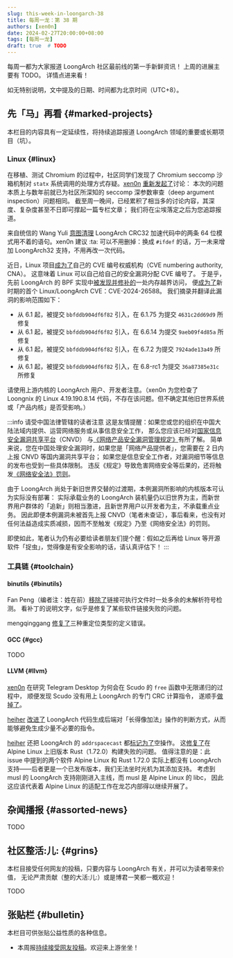```yaml
---
slug: this-week-in-loongarch-38
title: 每周一龙：第 38 期
authors: [xen0n]
date: 2024-02-27T20:00:00+08:00
tags: [每周一龙]
draft: true  # TODO
---
```


每周一都为大家报道 LoongArch 社区最前线的第一手新鲜资讯！
上周的进展主要有 TODO。
详情点进来看！

<!-- truncate -->

如无特别说明，文中提及的日期、时间都为北京时间（UTC+8）。

## 先「马」再看 {#marked-projects}

本栏目的内容具有一定延续性，将持续追踪报道 LoongArch 领域的重要或长期项目（坑）。

### Linux {#linux}

在移植、测试 Chromium 的过程中，社区同学们发现了 Chromium seccomp 沙箱机制对
`statx` 系统调用的处理方式存疑。[xen0n] [重新发起了](https://lore.kernel.org/loongarch/20240226-granit-seilschaft-eccc2433014d@brauner/T/#t)讨论：
本次的问题本质上与数年前就已为社区所深知的 seccomp 深参数审查（deep argument inspection）问题相同。
截至周一晚间，已经累积了相当多的讨论内容，其深度、复杂度甚至不日即可撑起一篇专栏文章；
我们将在尘埃落定之后为您追踪报道。

[xen0n]: https://github.com/xen0n

来自统信的 Wang Yuli [意图清理](https://lore.kernel.org/loongarch/20240226080328.334021-1-wangyuli@uniontech.com/)
LoongArch CRC32 加速代码中的两条 64 位模式用不着的语句。xen0n 建议 :ta:
可以不用删掉：换成 `#ifdef` 的话，万一未来增加 LoongArch32 支持，不用再改一次代码。

近日，Linux 项目[成为了](https://lwn.net/Articles/961961/)自己的 CVE 编号权威机构（CVE numbering authority, CNA）。
这意味着 Linux 可以自己给自己的安全漏洞分配 CVE 编号了。
于是乎，先前 LoongArch 的 BPF 实现中[被发现并修补的](https://lore.kernel.org/loongarch/20231222141546.50866-1-hengqi.chen@gmail.com/)一处内存越界访问，
便[成为了](https://lore.kernel.org/linux-cve-announce/2024022256-CVE-2024-26588-d6d5@gregkh/)新时期的首个
Linux/LoongArch CVE：CVE-2024-26588。
我们摘录并翻译此漏洞的影响范围如下：

* 从 6.1 起，被提交 `bbfddb904df6f82` 引入，在 6.1.75 为提交 `4631c2dd69d9` 所修复
* 从 6.1 起，被提交 `bbfddb904df6f82` 引入，在 6.6.14 为提交 `9aeb09f4d85a` 所修复
* 从 6.1 起，被提交 `bbfddb904df6f82` 引入，在 6.7.2 为提交 `7924ade13a49` 所修复
* 从 6.1 起，被提交 `bbfddb904df6f82` 引入，在 6.8-rc1 为提交 `36a87385e31c` 所修复

请使用上游内核的 LoongArch 用户、开发者注意。（xen0n 为您检查了 Loongnix 的 Linux 4.19.190.8.14 代码，不存在该问题。但不确定其他旧世界系统或「产品内核」是否受影响。）

:::info 请受中国法律管辖的读者注意
这是友情提醒：如果您或您的组织在中国大陆法域内提供、运营网络服务或从事信息安全工作，
那么您应该已经对[国家信息安全漏洞共享平台](https://www.cnvd.org.cn)（CNVD）
与[《网络产品安全漏洞管理规定》](https://www.gov.cn/gongbao/content/2021/content_5641351.htm)有所了解。
简单来说，您在中国处理安全漏洞时，如果您是「网络产品提供者」，您需要在 2 日内上报 CNVD 等国内漏洞共享平台；
如果您是信息安全工作者，对漏洞细节等信息的发布也受到一些具体限制。
违反《规定》导致危害网络安全等后果的，还将触发[《网络安全法》罚则](https://www.cac.gov.cn/2016-11/07/c_1119867116_3.htm)。

由于 LoongArch 尚处于新旧世界交替的过渡期，本例漏洞所影响的内核版本可认为实际没有部署：
实际承载业务的 LoongArch 装机量仍以旧世界为主，而新世界用户群体的「追新」则相当激进，且新世界用户以开发者为主，不承载重点业务。
因此即便本例漏洞未被首先上报 CNVD（笔者未查证），事后看来，也没有对任何法益造成实质减损，因而不至触发《规定》乃至《网络安全法》的罚则。

即使如此，笔者认为仍有必要给读者朋友们提个醒：假如之后再给 Linux 等开源软件「捉虫」，觉得像是有安全影响的话，请认真评估下！
:::

### 工具链 {#toolchain}

#### binutils {#binutils}

Fan Peng（编者注：姓在前）[移除了](https://sourceware.org/pipermail/binutils/2024-February/132664.html)链接可执行文件时一处多余的未解析符号检测。
看补丁的说明文字，似乎是修复了某些软件链接失败的问题。

mengqinggang [修复了](https://sourceware.org/pipermail/binutils/2024-February/132663.html)三种重定位类型的定义错误。

#### GCC {#gcc}

TODO

#### LLVM {#llvm}

[xen0n] 在研究 Telegram Desktop 为何会在 Scudo 的 `free` 函数中无限递归的过程中，
顺便发现 Scudo 没有用上 LoongArch 的专门 CRC 计算指令，
遂顺手[做掉了](https://github.com/llvm/llvm-project/pull/83113)。

[heiher] [改进了](https://github.com/llvm/llvm-project/pull/82767) LoongArch
代码生成后端对「长得像加法」操作的判断方式，从而能够避免生成少量不必要的指令。

[heiher] 还把 LoongArch 的 `addrspacecast` 都[标记为了](https://github.com/llvm/llvm-project/pull/82332)空操作。
这[修复了](https://github.com/llvm/llvm-project/issues/82330)在 Alpine Linux
上旧版本 Rust（1.72.0）构建失败的问题。
值得注意的是：此 issue 中提到的两个软件 Alpine Linux 和 Rust 1.72.0 实际上都没有
LoongArch 支持——后者更是一个已发布版本，我们无法坐时光机为其添加支持。
考虑到 musl 的 LoongArch 支持刚刚进入主线，而 musl 是 Alpine Linux 的 libc，
因此这应该代表着 Alpine Linux 的适配工作在龙芯内部得以继续开展了。

[heiher]: https://github.com/heiher

## 杂闻播报 {#assorted-news}

TODO

## 社区整活:儿: {#grins}

本栏目接受任何网友的投稿，只要内容与 LoongArch 有关，并可以为读者带来价值，
无论严肃贡献（整的大活:儿:）或是博君一笑都一概欢迎！

TODO

## 张贴栏 {#bulletin}

本栏目可供张贴公益性质的各种信息。

* 本周报[持续接受网友投稿][call-for-submissions]。欢迎来上游坐坐！

[call-for-submissions]: https://github.com/loongson-community/areweloongyet/issues/16
